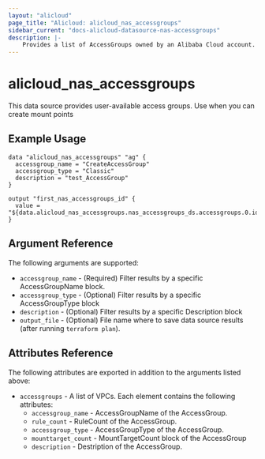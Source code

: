 ```yaml
---
layout: "alicloud"
page_title: "Alicloud: alicloud_nas_accessgroups"
sidebar_current: "docs-alicloud-datasource-nas-accessgroups"
description: |-
    Provides a list of AccessGroups owned by an Alibaba Cloud account.
---
```


# alicloud\_nas_accessgroups

This data source provides user-available access groups. Use when you can create mount points

## Example Usage

```
data "alicloud_nas_accessgroups" "ag" {
  accessgroup_name = "CreateAccessGroup"
  accessgroup_type = "Classic"
  description = "test_AccessGroup"
}

output "first_nas_accessgroups_id" {
  value = "${data.alicloud_nas_accessgroups.nas_accessgroups_ds.accessgroups.0.id}"
}
```

## Argument Reference

The following arguments are supported:

* `accessgroup_name` - (Required) Filter results by a specific AccessGroupName block. 
* `accessgroup_type` - (Optional) Filter results by a specific AccessGroupType block
* `description` - (Optional) Filter results by a specific Description block
* `output_file` - (Optional) File name where to save data source results (after running `terraform plan`).

## Attributes Reference

The following attributes are exported in addition to the arguments listed above:


* `accessgroups` - A list of VPCs. Each element contains the following attributes:
  * `accessgroup_name`       - AccessGroupName of the AccessGroup.
  * `rule_count`             - RuleCount of the AccessGroup.
  * `accessgroup_type`       - AccessGroupType of the AccessGroup.
  * `mounttarget_count`      - MountTargetCount block of the AccessGroup
  * `description`            - Destription of the AccessGroup.
